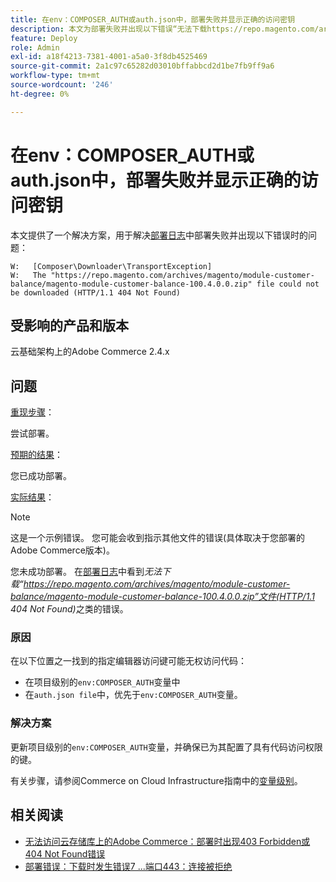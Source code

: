 ```yaml
---
title: 在env：COMPOSER_AUTH或auth.json中，部署失败并显示正确的访问密钥
description: 本文为部署失败并出现以下错误“无法下载https://repo.magento.com/archives/magento/module-customer-balance/magento-module-customer-balance-100.4.0.0.zip文件(HTTP/1.1 404 Not Found)”的问题提供了解决方案。
feature: Deploy
role: Admin
exl-id: a18f4213-7381-4001-a5a0-3f8db4525469
source-git-commit: 2a1c97c65282d03010bffabbcd2d1be7fb9ff9a6
workflow-type: tm+mt
source-wordcount: '246'
ht-degree: 0%

---
```


# 在env：COMPOSER_AUTH或auth.json中，部署失败并显示正确的访问密钥

本文提供了一个解决方案，用于解决[部署日志](https://experienceleague.adobe.com/zh-hans/docs/commerce-cloud-service/user-guide/develop/test/log-locations#deploy-log)中部署失败并出现以下错误时的问题：

```
W:   [Composer\Downloader\TransportException]
W:   The "https://repo.magento.com/archives/magento/module-customer-balance/magento-module-customer-balance-100.4.0.0.zip" file could not be downloaded (HTTP/1.1 404 Not Found)
```

## 受影响的产品和版本

云基础架构上的Adobe Commerce 2.4.x

## 问题

<u>重现步骤</u>：

尝试部署。

<u>预期的结果</u>：

您已成功部署。

<u>实际结果</u>：

>[!NOTE]
>
>这是一个示例错误。 您可能会收到指示其他文件的错误(具体取决于您部署的Adobe Commerce版本)。

您未成功部署。 在[部署日志](https://experienceleague.adobe.com/zh-hans/docs/commerce-cloud-service/user-guide/develop/test/log-locations#deploy-log)中看到&#x200B;*无法下载“https://repo.magento.com/archives/magento/module-customer-balance/magento-module-customer-balance-100.4.0.0.zip”文件(HTTP/1.1 404 Not Found)*&#x200B;之类的错误。

### 原因

在以下位置之一找到的指定编辑器访问键可能无权访问代码：

* 在项目级别的`env:COMPOSER_AUTH`变量中
* 在`auth.json file`中，优先于`env:COMPOSER_AUTH`变量。

### 解决方案

更新项目级别的`env:COMPOSER_AUTH`变量，并确保已为其配置了具有代码访问权限的键。

有关步骤，请参阅Commerce on Cloud Infrastructure指南中的[变量级别](https://experienceleague.adobe.com/zh-hans/docs/commerce-cloud-service/user-guide/configure/env/variable-levels)。

## 相关阅读

* [无法访问云存储库上的Adobe Commerce：部署时出现403 Forbidden或404 Not Found错误](/docs/commerce-knowledge-base/kb/troubleshooting/deployment/magento-commerce-cloud-repo-could-not-be-accessed-403-forbidden-or-404-not-found-error-when-deploying.html)
* [部署错误：下载时发生错误7 ...端口443：连接被拒绝](/help/troubleshooting/deployment/deployment-error-downloading-connection-refused-adobe-commerce.md)
